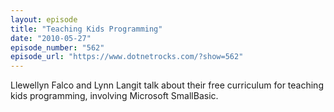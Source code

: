 ```yaml
---
layout: episode
title: "Teaching Kids Programming"
date: "2010-05-27"
episode_number: "562"
episode_url: "https://www.dotnetrocks.com/?show=562"
---
```


Llewellyn Falco and Lynn Langit talk about their free curriculum for teaching kids programming, involving Microsoft SmallBasic.
